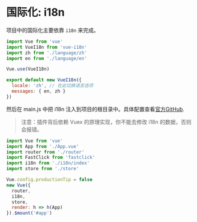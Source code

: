 # 国际化: i18n

项目中的国际化主要依靠 `i18n` 来完成。

```javascript
import Vue from 'vue'
import VueI18n from 'vue-i18n'
import zh from './language/zh'
import en from './language/en'

Vue.use(VueI18n)

export default new VueI18n({
  locale: 'zh', // 在此切换语言选项
  messages: { en, zh }
})
```

然后在 main.js 中把 i18n 注入到项目的根目录中。具体配置查看[官方GitHub](https://github.com/kazupon/vue-i18n).

> 注意：插件背后依赖 Vuex 的原理实现，你不能去修改 i18n 的数据，否则会报错。

```javascript
import Vue from 'vue'
import App from './App.vue'
import router from './router'
import FastClick from 'fastclick'
import i18n from './i18n/index'
import store from './store'

Vue.config.productionTip = false
new Vue({
  router,
  i18n,
  store,
  render: h => h(App)
}).$mount('#app')

```
